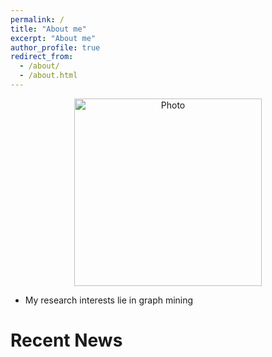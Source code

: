 ```yaml
---
permalink: /
title: "About me"
excerpt: "About me"
author_profile: true
redirect_from: 
  - /about/
  - /about.html
---
```


<p align="center">
  <img src="https://lantaoyu.github.io/files/pranay_img.jpg?raw=true" alt="Photo" style="height: 300px;"/> 
</p>

* My research interests lie in graph mining

# Recent News
